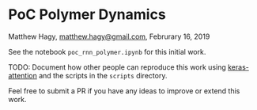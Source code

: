 # PoC Polymer Dynamics
Matthew Hagy, matthew.hagy@gmail.com, Februrary 16, 2019

See the notebook `poc_rnn_polymer.ipynb` for this initial work.

TODO: Document how other people can reproduce this work using [keras-attention](https://github.com/datalogue/keras-attention)
and the scripts in the `scripts` directory.

Feel free to submit a PR if you have any ideas to improve or extend this work.